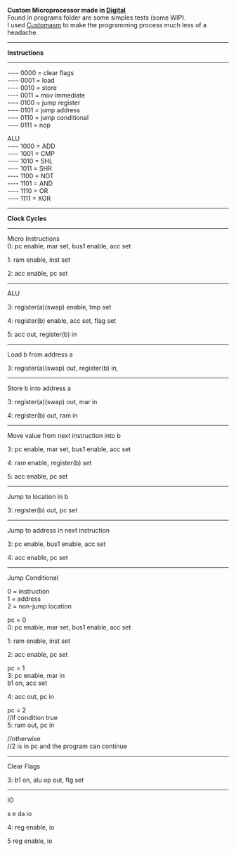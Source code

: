 **Custom Microprocessor made in [Digital](https://github.com/hneemann/Digital)**  
Found in programs folder are some simples tests (some WIP).  
I used [Customasm](https://github.com/hlorenzi/customasm) to make the programming process much less of a headache.   
_______________________________________  
**Instructions**
_______________________________________  

---- 0000 = clear flags  
---- 0001 = load  
---- 0010 = store  
---- 0011 = mov immediate  
---- 0100 = jump register  
---- 0101 = jump address  
---- 0110 = jump conditional  
---- 0111 = nop  

ALU  
---- 1000 = ADD  
---- 1001 = CMP  
---- 1010 = SHL  
---- 1011 = SHR  
---- 1100 = NOT  
---- 1101 = AND  
---- 1110 = OR  
---- 1111 = XOR  

_______________________________________  
**Clock Cycles**
_______________________________________  
Micro Instructions  
0: pc enable, mar set, bus1 enable, acc set   
  
1: ram enable, inst set  
  
2: acc enable, pc set  
_______________________________________  
ALU  
  
3: register(a)(swap) enable, tmp set  
  
4: register(b) enable, acc set, flag set  
  
5: acc out, register(b) in  
_______________________________________  
Load b from address a  
  
3: register(a)(swap) out, register(b) in,  
  
_______________________________________  
Store b into address a  
  
3: register(a)(swap) out, mar in  
  
4: register(b) out, ram in  
_______________________________________  
Move value from next instruction into b  
  
3: pc enable, mar set, bus1 enable, acc set  
  
4: ram enable, register(b) set  
  
5: acc enable, pc set  
_______________________________________  
Jump to location in b  
  
3: register(b) out, pc set  
_______________________________________  
Jump to address in next instruction  
  
3: pc enable, bus1 enable, acc set  
  
4: acc enable, pc set  
_______________________________________  
Jump Conditional  
  
0 = instruction  
1 = address  
2 = non-jump location  
  
pc = 0  
0: pc enable, mar set, bus1 enable, acc set   
  
1: ram enable, inst set  
  
2: acc enable, pc set  
  
pc = 1  
3: pc enable, mar in  
   b1 on, acc set  
  
4: acc out, pc in  
  
pc = 2  
//if condition true  
5: ram out, pc in  
  
//otherwise  
//2 is in pc and the program can continue  
_______________________________________  
Clear Flags  
  
3: b1 on, alu op out, flg set  
_______________________________________  
IO  
  
s e da io  
  
4: reg enable, io  
  
5 reg enable, io  
